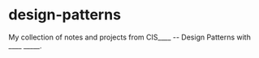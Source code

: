 # design-patterns
My collection of notes and projects from CIS____ -- Design Patterns with ____ _____.
